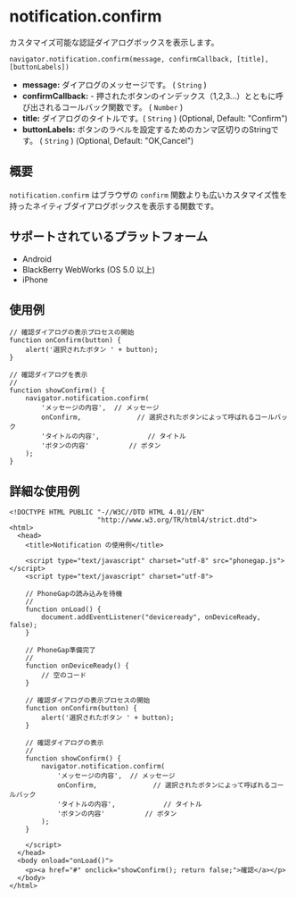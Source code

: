 notification.confirm
====================

カスタマイズ可能な認証ダイアログボックスを表示します。

    navigator.notification.confirm(message, confirmCallback, [title], [buttonLabels])

- __message:__ ダイアログのメッセージです。 ( `String` )
- __confirmCallback:__ - 押されたボタンのインデックス（1,2,3...）とともに呼び出されるコールバック関数です。 ( `Number` )
- __title:__ ダイアログのタイトルです。( `String` ) (Optional, Default: "Confirm")
- __buttonLabels:__ ボタンのラベルを設定するためのカンマ区切りのStringです。 ( `String` ) (Optional, Default: "OK,Cancel")
    
概要
-----------

 `notification.confirm` はブラウザの `confirm` 関数よりも広いカスタマイズ性を持ったネイティブダイアログボックスを表示する関数です。

サポートされているプラットフォーム
-------------------

- Android
- BlackBerry WebWorks (OS 5.0 以上)
- iPhone

使用例
-------------

	// 確認ダイアログの表示プロセスの開始
	function onConfirm(button) {
		alert('選択されたボタン ' + button);
	}

    // 確認ダイアログを表示
    //
    function showConfirm() {
        navigator.notification.confirm(
	        'メッセージの内容',  // メッセージ
			onConfirm,				// 選択されたボタンによって呼ばれるコールバック
	        'タイトルの内容',            // タイトル
	        'ボタンの内容'          // ボタン
        );
    }
        
詳細な使用例
------------

    <!DOCTYPE HTML PUBLIC "-//W3C//DTD HTML 4.01//EN"
                          "http://www.w3.org/TR/html4/strict.dtd">
    <html>
      <head>
        <title>Notification の使用例</title>

        <script type="text/javascript" charset="utf-8" src="phonegap.js"></script>
        <script type="text/javascript" charset="utf-8">

        // PhoneGapの読み込みを待機
        //
        function onLoad() {
            document.addEventListener("deviceready", onDeviceReady, false);
        }

        // PhoneGap準備完了
        //
        function onDeviceReady() {
            // 空のコード
        }
    
		// 確認ダイアログの表示プロセスの開始
		function onConfirm(button) {
			alert('選択されたボタン ' + button);
		}

        // 確認ダイアログの表示
        //
        function showConfirm() {
            navigator.notification.confirm(
		        'メッセージの内容',  // メッセージ
				onConfirm,				// 選択されたボタンによって呼ばれるコールバック
		        'タイトルの内容',            // タイトル
		        'ボタンの内容'          // ボタン
            );
        }
    
        </script>
      </head>
      <body onload="onLoad()">
        <p><a href="#" onclick="showConfirm(); return false;">確認</a></p>
      </body>
    </html>